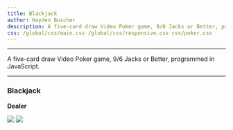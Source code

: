 ```yaml
---
title: Blackjack
author: Hayden Buscher
description: A five-card draw Video Poker game, 9/6 Jacks or Better, programmed in JavaScript.
css: /global/css/main.css /global/css/responsive.css css/poker.css
---
```


<div class="border header">
<hr>
<p>A five-card draw Video Poker game, 9/6 Jacks or Better, programmed in JavaScript.
</p>
<hr>
</div>

### Blackjack  
**Dealer**
<div style="width:13%;" id='dealer'>
<img draggable="false" id='card1' src='js/cards/BLUE_BACK.svg'></button>
<img draggable="false" id='card1' src='js/cards/BLUE_BACK.svg'></button>
</div>

<script src="js/cards/cardparse.js"></script>
<script src="js/blackjack/blackjack.js"></script>
